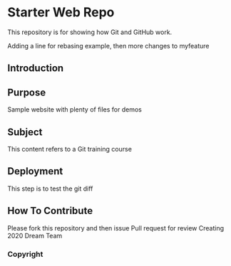 # Starter Web Repo

This repository is for showing how Git and GitHub work.

Adding a line for rebasing example, then more changes to myfeature

## Introduction


## Purpose

Sample website with plenty of files for demos


## Subject
This content refers to a Git training  course


## Deployment
This step is to test the git diff


## How To Contribute
Please fork this repository and then issue Pull request for review
Creating 2020 Dream Team

### Copyright

